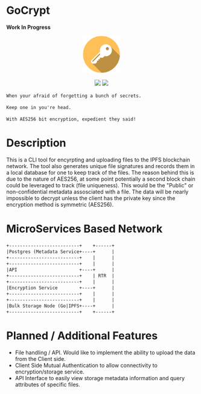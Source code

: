 # GoCrypt
**Work In Progress**
<p align="center">
<img src="https://github.com/td4b/GoCrypt/blob/master/image/key_icon-01.png" width="100" height="100">
</p>
<p align="center">
<img style="float: center;" src="https://goreportcard.com/badge/github.com/TD4B/GoCrypt">
<img style="float: center;" src="https://img.shields.io/badge/License-MIT-yellow.svg">

`When your afraid of forgetting a bunch of secrets.`<p>
`Keep one in you're head.`<p>
`With AES256 bit encryption, expedient they said!`
  
# Description
This is a CLI tool for encyrpting and uploading files to the IPFS blockchain network. The tool also generates unique file signatures and records them in a local database for one to keep track of the files. The reason behind this is due to the nature of AES256, at some point potentially a second block chain could be leveraged to track (file uniqueness). This would be the "Public" or non-confidential metadata assosciated with a file. The data will be nearly impossible to decrypt unless the client has the private key since the encryption method is symmetric (AES256).

# MicroServices Based Network

    +--------------------------+    +------+
    |Postgres (Metadata Service+----+      |
    +--------------------------+    |      |
    +--------------------------+    |      |
    |API                       +----+      |
    +--------------------------+    | RTR  |
    +--------------------------+    |      |
    |Encryption Service        +----+      |
    +--------------------------+    |      |
    +--------------------------+    |      |
    |Bulk Storage Node (Go|IPFS+----+      |
    +--------------------------+    +------+

# Planned / Additional Features
- File handling / API. Would like to implement the ability to upload the data from the Client side.
- Client Side Mutual Authentication to allow connectivity to encryption/storage service. 
- API Interface to easily view storage metadata information and query attributes of specific files.
